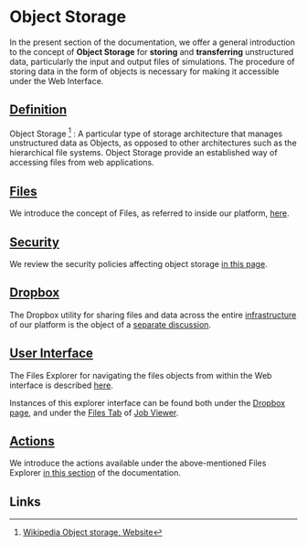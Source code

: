 # Object Storage

In the present section of the documentation, we offer a general introduction to the concept of **Object Storage** for **storing** and **transferring** unstructured data, particularly the input and output files of simulations. The procedure of storing data in the form of objects is necessary for making it accessible under the Web Interface.

## [Definition]()

Object Storage [^1]
:    A particular type of storage architecture that manages unstructured data as Objects, as opposed to other architectures such as the hierarchical file systems. Object Storage provide an established way of accessing files from web applications.
 
## [Files](files.md)

We introduce the concept of Files, as referred to inside our platform, [here](files.md).
        
## [Security](security.md)

We review the security policies affecting object storage [in this page](security.md).
        
## [Dropbox](dropbox.md)

The Dropbox utility for sharing files and data across the entire [infrastructure](../infrastructure/overview.md) of our platform is the object of a [separate discussion](dropbox.md).
        
## [User Interface](ui/explorer.md)

The Files Explorer for navigating the files objects from within the Web interface is described [here](ui/explorer.md). 

Instances of this explorer interface can be found both under the [Dropbox page](ui/dropbox-page.md), and under the [Files Tab](../jobs/ui/files-tab.md) of [Job Viewer](../jobs/ui/viewer.md).

## [Actions](actions/overview.md)

We introduce the actions available under the above-mentioned Files Explorer [in this section](actions/overview.md) of the documentation.

## Links

[^1]: [Wikipedia Object storage, Website](https://en.wikipedia.org/wiki/Object_storage)
